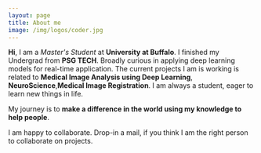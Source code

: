 ```yaml
---
layout: page
title: About me
image: /img/logos/coder.jpg
---
```

**Hi**, I am a *Master's Student* at **University at Buffalo**.  I finished my Undergrad from  **PSG TECH**. Broadly curious in applying deep learning models for real-time application. The current projects I am is working is related to **Medical Image Analysis using Deep Learning**, **NeuroScience**,**Medical Image Registration**. I am always a student, eager to learn new things in life.


My journey is to **make a difference in the world using my knowledge to help people**.

I am happy to collaborate. Drop-in a mail, if you think I am the right person to collaborate on projects.
